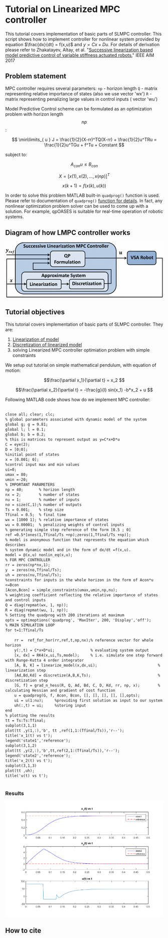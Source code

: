 <link rel="stylesheet" href="/lmpc-matlab/assets/scripts/styles/default.css">
<script src="/lmpc-matlab/assets/scripts/highlight.pack.js"></script>
<script>hljs.initHighlightingOnLoad();</script>

<script type="text/x-mathjax-config">
MathJax.Hub.Config({
  tex2jax: {inlineMath: [['$','$'], ['\\(','\\)']]}
});
</script>
<script type="text/javascript" async
  src="https://cdnjs.cloudflare.com/ajax/libs/mathjax/2.7.2/MathJax.js?config=TeX-MML-AM_CHTML">
</script>


# Tutorial on Linearized MPC controller

This tutorial covers implementation of basic parts of SLMPC controller. This script shows how to implement controller for nonlinear system provided by equation $\frac{dx}{dt} = f(x,u)$ and $y=Cx+Du$. For details of derivation please refer to  Zhakatayev, Altay, et al. "[Successive linearization based model predictive control of variable stiffness actuated robots.](http://ieeexplore.ieee.org/document/8014275/)" IEEE AIM 2017

## Problem statement
MPC controller requires several parameters:
`np` - horizon length
`Q`  - matrix representing relative importance of states (also we use vector 'wx')
`R`  - matrix representing penalizing large values in control inputs ( vector 'wu')

Model Predictive Control scheme can be formulated as an optimization problem with horizon length $$np$$:
 
$$ \min\limits_{ u } J = \frac{1}{2}(X-rr)^TQ(X-rr) + \frac{1}{2}u^TRu = \frac{1}{2}u^TGu + f^Tu + Constant $$

subject to:

$$ A_{con} u \leq B_{con}$$ 

$$ X = [x(1),x(2),...,x(np)]^T $$

$$ x(k+1) = f(x(k),u(k))$$

In order to solve this problem MATLAB built-in `quadprog()` function is used. Please refer to documentation of `quadprog()`  [function for details](https://www.mathworks.com/help/optim/ug/quadprog.html?requestedDomain=true).
In fact, any nonlinear optimization problem solver can be used to come up with a solution. For example, qpOASES is suitable for real-time operation of robotic systems.

## Diagram of how LMPC controller works 
![figure 1](figure2.gif)
## Tutorial objectives
This tutorial covers implementation of basic parts of SLMPC controller. They are:
1. [Linearization of model](https://en.wikipedia.org/wiki/Linearization) 
2. [Discretization of linearized model](https://en.wikipedia.org/wiki/Discretization)
3. solving Linearized MPC controller optimiation problem with simple constraints

We setup out tutorial on simple mathematical pendulum, with equation of motion:

$$\frac{\partial x_1}{\partial t} = x_2 $$ 

$$\frac{\partial x_2}{\partial t} = -\frac{g}{l} sin(x_1) -b*x_2 + u $$

Following MATLAB code shows how do we implement MPC controller:

<pre>
<code class="matlab">
close all; clear; clc;
% global parameters associated with dynamic model of the system 
global g; g = 9.81;  
global l; l = 0.1;  
global b; b = 0.2;  
% this is matrices to represent output as y=C*x+D*u
C = eye(2);  
D = [0;0];
%initial point of states
x = [0.001; 0];
%control input max and min values
ui=0;
umax = 80;
umin =-20;
% IMPORTANT PARAMETERS
np = 40;       % horizon length 
nx = 2;        % number of states 
nu = 1;        % number of inputs
no = size(C,1);% number of outputs
Ts = 0.001;    % step size
Tfinal = 0.5;  % final time
wx = [1000 1]; % relative importance of states
wu = 0.00001;  % penalizing weights of control inputs
% generating simple step reference of the form [0.5 ; 0] 
ref =0.5*[ones(1,Tfinal/Ts +np);zeros(1,Tfinal/Ts +np)];
% model is anonymous function that represents the equation which describes 
% system dynamic model and in the form of dx/dt =f(x,u). 
model = @(x,u) nonlin_eq(x,u); 
% FOR MPC CONTROLLER
rr = zeros(np*nx,1);
y  = zeros(no,Tfinal/Ts);
uh = zeros(nu,Tfinal/Ts);
%constraints for inputs in the whole horizon in the form of Acon*u <=Bcon
[Acon,Bcon] = simple_constraints(umax,umin,np,nu);
% weighting coefficient reflecting the relative importance of states and control inputs 
Q = diag(repmat(wx, 1, np)); 
R = diag(repmat(wu, 1, np));
% Setting the quadprog with 200 iterations at maximum
opts = optimoptions('quadprog', 'MaxIter', 200, 'Display','off');
% MAIN SIMULATION LOOP
for t=1:Tfinal/Ts
    
    rr =  ref_for_hor(rr,ref,t,np,nx);% reference vector for whole horizon  
    y(:,t) = C*x+D*ui;                % evaluating system output 
    [x, dx] = RK4(x,ui,Ts,model);     % i.e. simulate one step forward with Runge-Kutta 4 order integrator
    [A, B, K] = linearize_model(x,dx,ui);                           % linearization step
    [Ad,Bd,Kd] = discretize(A,B,K,Ts);                              % discretization step
    [G, f] = grad_n_hess(R, Q, Ad, Bd, C, D, Kd, rr, np, x);        % calculating Hessian and gradient of cost function
    u = quadprog(G, f, Acon, Bcon, [], [], [], [], [],opts);
    ui = u(1:nu);     %providing first solution as input to our system
    uh(:,t) = ui;     %storing input
end
% plotting the results
tt = Ts:Ts:Tfinal;
subplot(3,1,1)
plot(tt ,y(1,:),'b', tt ,ref(1,1:(Tfinal/Ts)),'r--');
title('x_1(t) vs t');
legend('state1','reference');
subplot(3,1,2)
plot(tt ,y(2,:),'b',tt,ref(2,1:(Tfinal/Ts)),'r--');
legend('state2','reference');
title('x_2(t) vs t');
subplot(3,1,3)
plot(tt ,uh);
title('u(t) vs t');
</code>
</pre>

### Results

![figure 2](figure1.png)

## How to cite
 <script src="https://bibbase.org/show?bib=https://armslab.github.io/lmpc-matlab/assets/citation.bib&jsonp=1"></script> 
